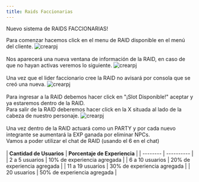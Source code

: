 ```yaml
---
title: Raids Faccionarias
---
```

Nuevo sistema de RAIDS FACCIONARIAS!

Para comenzar hacemos click en el menu de RAID disponible en el menú del cliente.
![crearpj](images/raid/menuraid.png)
<br/>
<br/>
Nos aparecerá una nueva ventana de información de la RAID, en caso de que no hayan activas veremos lo siguiente.
![crearpj](images/raid/noraid.png)
<br/>
<br/>
Una vez que el lider faccionario cree la RAID no avisará por consola que se creó una nueva.
![crearpj](images/raid/siraid.png)
<br/>
<br/>
Para ingresar a la RAID debemos hacer click en "¡Slot Disponible!" aceptar y ya estaremos dentro de la RAID. 
<br/>
Para salir de la RAID deberemos hacer click en la X situada al lado de la cabeza de nuestro personaje.
![crearpj](images/raid/yoraid.png)
<br/>
<br/>
Una vez dentro de la RAID actuará como un PARTY y por cada nuevo integrante se aumentará la EXP ganada por eliminar NPCs.
<br/>
Vamos a poder utilizar el chat de RAID (usando el 6 en el chat)
<br/>
<br/>
| **Cantidad de Usuarios** | **Porcentaje de Experiencia** |
| -------- | ---------- |
| 2 a 5 usuarios | 10% de experiencia agregada |
| 6 a 10 usuarios | 20% de experiencia agregada |
| 11 a 19 usuarios | 30% de experiencia agregada |
| 20 usuarios | 50% de experiencia agregada |